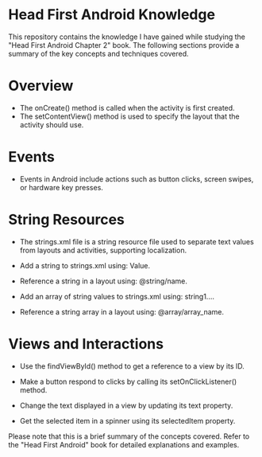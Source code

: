 # Head First Android Knowledge
This repository contains the knowledge I have gained while studying the "Head First Android Chapter 2" book. 
The following sections provide a summary of the key concepts and techniques covered.

# Overview

- The onCreate() method is called when the activity is first created.
- The setContentView() method is used to specify the layout that the activity should use.

# Events

- Events in Android include actions such as button clicks, screen swipes, or hardware key presses.

# String Resources

- The strings.xml file is a string resource file used to separate text values from layouts and activities, supporting localization.

- Add a string to strings.xml using: 
   <string name="name">Value</string>.
- Reference a string in a layout using:
   @string/name.

- Add an array of string values to strings.xml using:
  <string-array name="array_name"><item>string1</item>...</string-array>.

- Reference a string array in a layout using: 
   @array/array_name.

# Views and Interactions

- Use the findViewById() method to get a reference to a view by its ID.

- Make a button respond to clicks by calling its setOnClickListener() method.

- Change the text displayed in a view by updating its text property.

- Get the selected item in a spinner using its selectedItem property.

Please note that this is a brief summary of the concepts covered. Refer to the "Head First Android" book for detailed explanations and examples.
